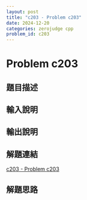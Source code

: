 ```yaml
---
layout: post
title: "c203 - Problem c203"
date: 2024-12-20
categories: zerojudge cpp
problem_id: c203
---
```


# Problem c203

## 題目描述



## 輸入說明



## 輸出說明



## 解題連結

[c203 - Problem c203](https://zerojudge.tw/ShowProblem?problemid=c203)

## 解題思路

